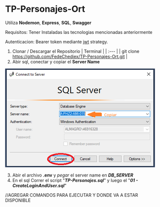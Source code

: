 # TP-Personajes-Ort
Utiliza **Nodemon**, **Express**, **SQL**, **Swagger**

Requisitos: Tener Instaladas las tecnologias mencionadas anteriormente

Autenticacion: Bearer token mediante [jwt](https://jwt.io/) strategy.  

1. Clonar / Descargar el Repositorio
| Terminal |
| :---     |
| git clone https://github.com/FedeChediex/TP-Personajes-Ort.git |
2. Abir sql, conectar y copiar el  **Server Name**

![](/ReadmeImg/Sql-Server-Name.PNG)

3. Abir el archivo **.env** y *pegar* el server name en ***DB_SERVER***
4. En el sql Correr el script "***TP-Personajes.sql***" y luego el "***01 - CreateLoginAndUser.sql***"


//AGREGAR COMANDOS PARA EJECUTAR Y DONDE VA A ESTAR DISPONIBLE
	


